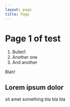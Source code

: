 ```yaml
---
layout: page
title: Page
---
```



# Page 1 of test

1. Bullet1
1. Another one
1. And another

Blah!

## Lorem ipsum dolor
sit amet something bla bla bla
